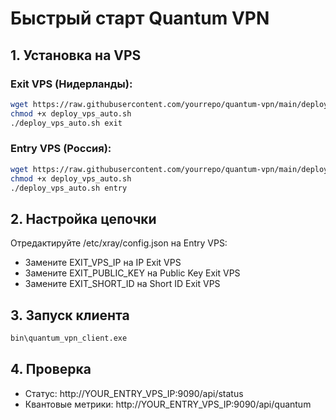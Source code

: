 # Быстрый старт Quantum VPN

## 1. Установка на VPS

### Exit VPS (Нидерланды):
```bash
wget https://raw.githubusercontent.com/yourrepo/quantum-vpn/main/deploy_vps_auto.sh
chmod +x deploy_vps_auto.sh
./deploy_vps_auto.sh exit
```

### Entry VPS (Россия):
```bash
wget https://raw.githubusercontent.com/yourrepo/quantum-vpn/main/deploy_vps_auto.sh
chmod +x deploy_vps_auto.sh
./deploy_vps_auto.sh entry
```

## 2. Настройка цепочки
Отредактируйте /etc/xray/config.json на Entry VPS:
- Замените EXIT_VPS_IP на IP Exit VPS
- Замените EXIT_PUBLIC_KEY на Public Key Exit VPS
- Замените EXIT_SHORT_ID на Short ID Exit VPS

## 3. Запуск клиента
```cmd
bin\quantum_vpn_client.exe
```

## 4. Проверка
- Статус: http://YOUR_ENTRY_VPS_IP:9090/api/status
- Квантовые метрики: http://YOUR_ENTRY_VPS_IP:9090/api/quantum


